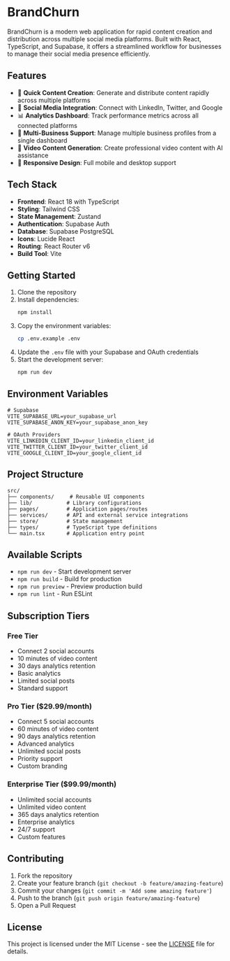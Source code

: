 # BrandChurn

BrandChurn is a modern web application for rapid content creation and distribution across multiple social media platforms. Built with React, TypeScript, and Supabase, it offers a streamlined workflow for businesses to manage their social media presence efficiently.

## Features

- 🚀 **Quick Content Creation**: Generate and distribute content rapidly across multiple platforms
- 🔄 **Social Media Integration**: Connect with LinkedIn, Twitter, and Google
- 📊 **Analytics Dashboard**: Track performance metrics across all connected platforms
- 🏢 **Multi-Business Support**: Manage multiple business profiles from a single dashboard
- 🎥 **Video Content Generation**: Create professional video content with AI assistance
- 📱 **Responsive Design**: Full mobile and desktop support

## Tech Stack

- **Frontend**: React 18 with TypeScript
- **Styling**: Tailwind CSS
- **State Management**: Zustand
- **Authentication**: Supabase Auth
- **Database**: Supabase PostgreSQL
- **Icons**: Lucide React
- **Routing**: React Router v6
- **Build Tool**: Vite

## Getting Started

1. Clone the repository
2. Install dependencies:
   ```bash
   npm install
   ```
3. Copy the environment variables:
   ```bash
   cp .env.example .env
   ```
4. Update the `.env` file with your Supabase and OAuth credentials
5. Start the development server:
   ```bash
   npm run dev
   ```

## Environment Variables

```env
# Supabase
VITE_SUPABASE_URL=your_supabase_url
VITE_SUPABASE_ANON_KEY=your_supabase_anon_key

# OAuth Providers
VITE_LINKEDIN_CLIENT_ID=your_linkedin_client_id
VITE_TWITTER_CLIENT_ID=your_twitter_client_id
VITE_GOOGLE_CLIENT_ID=your_google_client_id
```

## Project Structure

```
src/
├── components/     # Reusable UI components
├── lib/           # Library configurations
├── pages/         # Application pages/routes
├── services/      # API and external service integrations
├── store/         # State management
├── types/         # TypeScript type definitions
└── main.tsx       # Application entry point
```

## Available Scripts

- `npm run dev` - Start development server
- `npm run build` - Build for production
- `npm run preview` - Preview production build
- `npm run lint` - Run ESLint

## Subscription Tiers

### Free Tier
- Connect 2 social accounts
- 10 minutes of video content
- 30 days analytics retention
- Basic analytics
- Limited social posts
- Standard support

### Pro Tier ($29.99/month)
- Connect 5 social accounts
- 60 minutes of video content
- 90 days analytics retention
- Advanced analytics
- Unlimited social posts
- Priority support
- Custom branding

### Enterprise Tier ($99.99/month)
- Unlimited social accounts
- Unlimited video content
- 365 days analytics retention
- Enterprise analytics
- 24/7 support
- Custom features

## Contributing

1. Fork the repository
2. Create your feature branch (`git checkout -b feature/amazing-feature`)
3. Commit your changes (`git commit -m 'Add some amazing feature'`)
4. Push to the branch (`git push origin feature/amazing-feature`)
5. Open a Pull Request

## License

This project is licensed under the MIT License - see the [LICENSE](LICENSE) file for details.
